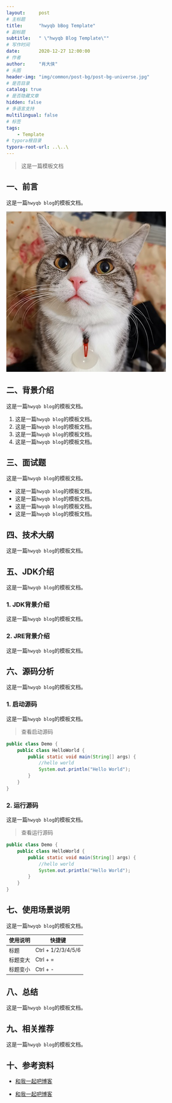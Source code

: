 ```yaml
---
layout:     post
# 主标题
title:      "hwyqb bBog Template"
# 副标题
subtitle:   " \"hwyqb Blog Template\""
# 写作时间
date:       2020-12-27 12:00:00
# 作者
author:     "肖大侠"
# 头图
header-img: "img/common/post-bg/post-bg-universe.jpg"
# 是否目录
catalog: true
# 是否隐藏文章
hidden: false
# 多语言支持
multilingual: false
# 标签
tags:
    - Template
# typora根目录
typora-root-url: ..\..\
---
```




> 这是一篇模板文档

## 一、前言

这是一篇`hwyqb blog`的模板文档。

![img](/img/in-post/2020-12-27-hwyqb-blog-template/head-portrait.jpg)

## 二、背景介绍

这是一篇`hwyqb blog`的模板文档。

1. 这是一篇`hwyqb blog`的模板文档。
2. 这是一篇`hwyqb blog`的模板文档。
3. 这是一篇`hwyqb blog`的模板文档。
4. 这是一篇`hwyqb blog`的模板文档。

## 三、面试题

这是一篇`hwyqb blog`的模板文档。

- 这是一篇`hwyqb blog`的模板文档。
- 这是一篇`hwyqb blog`的模板文档。
- 这是一篇`hwyqb blog`的模板文档。
- 这是一篇`hwyqb blog`的模板文档。

## 四、技术大纲

这是一篇`hwyqb blog`的模板文档。

## 五、JDK介绍

这是一篇`hwyqb blog`的模板文档。

### 1. JDK背景介绍

这是一篇`hwyqb blog`的模板文档。

### 2. JRE背景介绍

这是一篇`hwyqb blog`的模板文档。

## 六、源码分析

这是一篇`hwyqb blog`的模板文档。

### 1. 启动源码

这是一篇`hwyqb blog`的模板文档。

>查看启动源码
```java
public class Demo {
	public class HelloWorld {
    	public static void main(String[] args) {
            //hello world
        	System.out.println("Hello World");
    	}
	}
}
```

### 2. 运行源码

这是一篇`hwyqb blog`的模板文档。

>查看运行源码

```java
public class Demo {
	public class HelloWorld {
    	public static void main(String[] args) {
            //hello world
        	System.out.println("Hello World");
    	}
	}
}
```

## 七、使用场景说明

这是一篇`hwyqb blog`的模板文档。

| 使用说明 | 快捷键             |
| -------- | ------------------ |
| 标题     | Ctrl + 1/2/3/4/5/6 |
| 标题变大 | Ctrl + =           |
| 标题变小 | Ctrl + -           |



## 八、总结

这是一篇`hwyqb blog`的模板文档。

## 九、相关推荐

这是一篇`hwyqb blog`的模板文档。

## 十、参考资料

- [和我一起吧博客](https://www.baidu.com/)

- [和我一起吧博客](https://www.baidu.com/)



